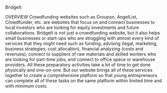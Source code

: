 BridgeIt

OVERVIEW
Crowdfunding websites such as Groupon, AngelList, Crowdfunder, etc. are websites that focus on and connect businesses to local investors who are looking for equity investments and future collaborations. BridgeIt is not just a crowdfunding website, but it also helps small businesses or start-ups who are struggling with almost every kind of services that they might need such as funding, advising (legal, marketing, business strategies, cost allocation), financial analyzing (costs and revenues), connect to suppliers of raw materials and skilled workers who are looking for part-time jobs, and connect to office space or warehouse providers. All these preparatory activities take a lot of time to get done physically and one-on-one. But our website brings all of these services together to create a comprehensive platform so that young entrepreneurs can complete all of these tasks on the same platform within limited time and with minimum costs. 

